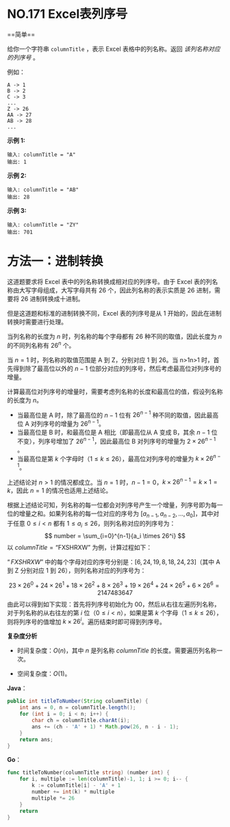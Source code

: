 # NO.171 Excel表列序号

==简单==

给你一个字符串 `columnTitle` ，表示 Excel 表格中的列名称。返回 *该列名称对应的列序号* 。

例如：

```
A -> 1
B -> 2
C -> 3
...
Z -> 26
AA -> 27
AB -> 28 
...
```

**示例 1:**

```
输入: columnTitle = "A"
输出: 1
```

**示例 2:**

```
输入: columnTitle = "AB"
输出: 28
```

**示例 3:**

```
输入: columnTitle = "ZY"
输出: 701
```

# 方法一：进制转换

这道题要求将 $\text{Excel}$ 表中的列名称转换成相对应的列序号。由于 $\text{Excel}$ 表的列名称由大写字母组成，大写字母共有 $26$ 个，因此列名称的表示实质是 $26$ 进制，需要将 $26$ 进制转换成十进制。

但是这道题和标准的进制转换不同，$\text{Excel}$ 表的列序号是从 $1$ 开始的，因此在进制转换时需要进行处理。

当列名称的长度为 $n$ 时，列名称的每个字母都有 $26$ 种不同的取值，因此长度为 $n$ 的不同列名称有 $26^n$ 个。

当 $n=1$ 时，列名称的取值范围是 $\text{A}$ 到 $\text{Z}$，分别对应 $1$ 到 $26$。当 n>1n>1 时，首先得到除了最高位以外的 $n-1$ 位部分对应的列序号，然后考虑最高位对列序号的增量。

计算最高位对列序号的增量时，需要考虑列名称的长度和最高位的值，假设列名称的长度为 $n$。

- 当最高位是 $\text{A}$ 时，除了最高位的 $n-1$ 位有 $26^{n-1}$ 种不同的取值，因此最高位 $\text{A}$ 对列序号的增量为 $26^{n-1}$。
- 当最高位是 $\text{B}$ 时，和最高位是 $\text{A}$ 相比（即最高位从 $\text{A}$ 变成 $\text{B}$，其余 $n-1$ 位不变），列序号增加了 $26^{n-1}$，因此最高位 $\text{B}$ 对列序号的增量为 $2 \times 26^{n-1}$ 。
- 当最高位是第 $k$ 个字母时（$1 \le k \le 26$），最高位对列序号的增量为 $k \times 26^{n-1}$。

上述结论对 $n>1$ 的情况都成立。当 $n=1$ 时，$n-1=0$，$k \times 26^{n-1}=k \times 1 = k$，因此 $n=1$ 的情况也适用上述结论。

根据上述结论可知，列名称的每一位都会对列序号产生一个增量，列序号即为每一位的增量之和。如果列名称的每一位对应的序号为 $[a_{n-1}, a_{n-2}, \ldots, a_0]$，其中对于任意 $0 \le i < n$ 都有 $1 \le a_i \le 26$，则列名称对应的列序号为：
$$
number = \sum_{i=0}^{n-1}{a_i \times 26^i}
$$
以 $\textit{columnTitle} = \text{``FXSHRXW''}$ 为例，计算过程如下：

$“FXSHRXW”$ 中的每个字母对应的序号分别是：[$6,24,19,8,18,24,23$]（其中 $\text{A}$ 到 $\text{Z}$ 分别对应 $1$ 到 $26$），则列名称对应的列序号为：

$$
23×26^0+24×26^1+18×26^2+8×26^3+19×26^4+24×26^5+6×26^6=2147483647
$$
由此可以得到如下实现：首先将列序号初始化为 00，然后从右往左遍历列名称，对于列名称的从右往左的第 $i$ 位（$0 \le i < n$），如果是第 $k$ 个字母（$1 \le k \le 26$），则将列序号的值增加 $k \times 26^i$。遍历结束时即可得到列序号。

**复杂度分析**

- 时间复杂度：$O(n)$，其中 $n$ 是列名称 $\textit{columnTitle}$ 的长度。需要遍历列名称一次。


- 空间复杂度：$O(1)$。


**Java**：

```java
public int titleToNumber(String columnTitle) {
    int ans = 0, n = columnTitle.length();
    for (int i = 0; i < n; i++) {
        char ch = columnTitle.charAt(i);
        ans += (ch - 'A' + 1) * Math.pow(26, n - i - 1);
    }
    return ans;
}
```

**Go**：

```go
func titleToNumber(columnTitle string) (number int) {
    for i, multiple := len(columnTitle)-1, 1; i >= 0; i-- {
        k := columnTitle[i] - 'A' + 1
        number += int(k) * multiple
        multiple *= 26
    }
    return
}
```

